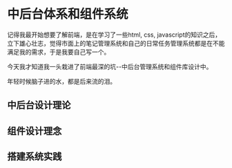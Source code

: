 # 中后台体系和组件系统

记得我最开始想要了解前端，是在学习了一些html, css, javascript的知识之后，立下雄心壮志，觉得市面上的笔记管理系统和自己的日常任务管理系统都是在不能满足我的需求，于是我要自己写一个。

今天我才知道我一头栽进了前端最深的坑--中后台管理系统和组件库设计中。

年轻时候脑子进的水，都是后来流的泪。

## 中后台设计理论

## 组件设计理念

## 搭建系统实践